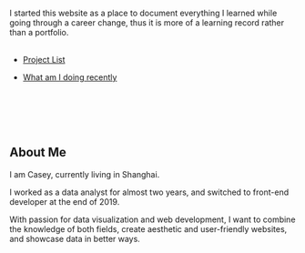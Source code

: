 <!-- # Welcome to the Lane -->
<br/>
I started this website as a place to document everything I learned while going through a career change,
thus it is more of a learning record rather than a portfolio.
<br/><br/>

- [Project List](project.md)
<!-- - [Personalized Data Science Learning Path](post/main.md) -->
- [What am I doing recently](now.md)



<br/><br/><br/><br/>
## About Me

I am Casey, currently living in Shanghai. 

I worked as a data analyst for almost two years, and switched to front-end developer at the end of 2019.

With passion for data visualization and web development, I want to combine the knowledge of both fields, create aesthetic and user-friendly websites, and showcase data in better ways.
